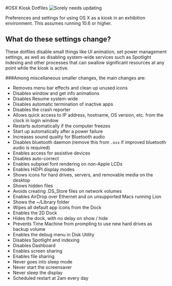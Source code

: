 #OSX Kiosk Dotfiles
![Sorely needs updating](https://img.shields.io/badge/needs%20updating-sorely-red.svg)

Preferences and settings for using OS X as a kiosk in an exhibition environment. This assumes running 10.6 or higher.

## What do these settings change?

These dotfiles disable small things like UI animation, set power management settings, as well as disabling system-wide services such as Spotlight Indexing and other processes that can swallow significant resources at any point while the kiosk is active.

###Among miscellaneous smaller changes, the main changes are:

* Removes menu bar effects and clean up unused icons
* Disables window and get info animations
* Disables Resume system-wide
* Disables automatic termination of inactive apps
* Disables the crash reporter
* Allows quick access to IP address, hostname, OS version, etc. from the clock in login window
* Restarts automatically if the computer freezes
* Start up automatically after a power failure
* Increases sound quality for Bluetooth audio
* Disables bluetooth daemon (remove this from `.osx` if improved bluetooth audio is required)
* Enables access for assistive devices
* Disables auto-correct
* Enables subpixel font rendering on non-Apple LCDs
* Enables HiDPI display modes
* Shows icons for hard drives, servers, and removable media on the desktop
* Shows hidden files
* Avoids creating .DS_Store files on network volumes
* Enables AirDrop over Ethernet and on unsupported Macs running Lion
* Shows the ~/Library folder
* Wipes all default app icons from the Dock
* Enables the 2D Dock
* Hides the dock, with no delay on show / hide
* Prevents Time Machine from prompting to use new hard drives as backup volume
* Enables the debug menu in Disk Utility
* Disables Spotlight and indexing
* Disables Dashboard
* Enables screen sharing
* Enables file sharing
* Never goes into sleep mode
* Never start the screensaver
* Never sleep the display
* Scheduled restart at 2am every day

